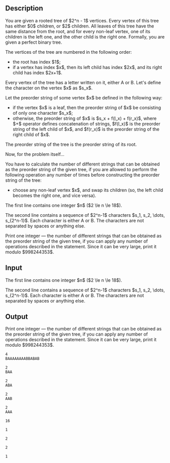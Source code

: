 ## Description

<div><p>You are given a rooted tree of $2^n - 1$ vertices. Every vertex of this tree has either $0$ children, or $2$ children. All leaves of this tree have the same distance from the root, and for every non-leaf vertex, one of its children is the left one, and the other child is the right one. Formally, you are given a <span class="tex-font-style-it">perfect binary tree</span>.</p><p>The vertices of the tree are numbered in the following order:</p><ul> <li> the root has index $1$; </li><li> if a vertex has index $x$, then its left child has index $2x$, and its right child has index $2x+1$. </li></ul><p>Every vertex of the tree has a letter written on it, either <span class="tex-font-style-tt">A</span> or <span class="tex-font-style-tt">B</span>. Let's define the character on the vertex $x$ as $s_x$.</p><p>Let the <span class="tex-font-style-it">preorder string</span> of some vertex $x$ be defined in the following way:</p><ul> <li> if the vertex $x$ is a leaf, then the <span class="tex-font-style-it">preorder string</span> of $x$ be consisting of only one character $s_x$; </li><li> otherwise, the <span class="tex-font-style-it">preorder string</span> of $x$ is $s_x + f(l_x) + f(r_x)$, where $+$ operator defines concatenation of strings, $f(l_x)$ is the <span class="tex-font-style-it">preorder string</span> of the left child of $x$, and $f(r_x)$ is the <span class="tex-font-style-it">preorder string</span> of the right child of $x$. </li></ul><p>The <span class="tex-font-style-it">preorder string</span> of the tree is the <span class="tex-font-style-it">preorder string</span> of its root.</p><p><span class="tex-font-style-it">Now, for the problem itself...</span></p><p>You have to calculate the number of different strings that can be obtained as the <span class="tex-font-style-it">preorder string</span> of the given tree, if you are allowed to perform the following operation any number of times before constructing the <span class="tex-font-style-it">preorder string</span> of the tree:</p><ul> <li> choose any non-leaf vertex $x$, and swap its children (so, the left child becomes the right one, and vice versa). </li></ul></div><div class="input-specification"><p>The first line contains one integer $n$ ($2 \le n \le 18$).</p><p>The second line contains a sequence of $2^n-1$ characters $s_1, s_2, \dots, s_{2^n-1}$. Each character is either <span class="tex-font-style-tt">A</span> or <span class="tex-font-style-tt">B</span>. The characters are <span class="tex-font-style-bf">not separated</span> by spaces or anything else.</p></div><div class="output-specification"><p>Print one integer — the number of different strings that can be obtained as the <span class="tex-font-style-it">preorder string</span> of the given tree, if you can apply any number of operations described in the statement. Since it can be very large, print it modulo $998244353$.</p></div>

## Input

<p>The first line contains one integer $n$ ($2 \le n \le 18$).</p><p>The second line contains a sequence of $2^n-1$ characters $s_1, s_2, \dots, s_{2^n-1}$. Each character is either <span class="tex-font-style-tt">A</span> or <span class="tex-font-style-tt">B</span>. The characters are <span class="tex-font-style-bf">not separated</span> by spaces or anything else.</p>

## Output

<p>Print one integer — the number of different strings that can be obtained as the <span class="tex-font-style-it">preorder string</span> of the given tree, if you can apply any number of operations described in the statement. Since it can be very large, print it modulo $998244353$.</p>





```input1
4
BAAAAAAAABBABAB
```




```input2
2
BAA
```




```input3
2
ABA
```




```input4
2
AAB
```




```input5
2
AAA
```




```output1
16
```




```output2
1
```




```output3
2
```




```output4
2
```




```output5
1
```



